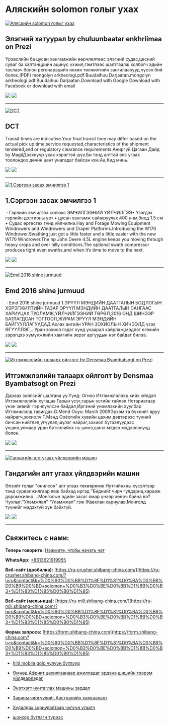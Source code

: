 # Аляскийн solomon голыг ухах

<a href="https://swt.shibang-china.com/?l=ru&img&k=%D0%90%D0%BB%D1%8F%D1%81%D0%BA%D0%B8%D0%B9%D0%BD+solomon+%D0%B3%D0%BE%D0%BB%D1%8B%D0%B3+%D1%83%D1%85%D0%B0%D1%85" target="_blank">![Аляскийн solomon голыг ухах](http://static.shibang-china.com/all-800x300/178.jpg)</a>

## Элэгний хатуурал by chuluunbaatar enkhriimaa on Prezi
Үрэвслийн ба цусан хангамжийн өөрчлөлтөөс элэгний судас,цөсний суваг ба хэлтэнцрийн ацинус үхжил,гэмтлээс шалтгаалж холбогч эдийн таславч болон регенарацийн нөхөн төлжилтийн зангилаанууд үүсэн бий болох.(PDF) mongolyn arkheologi.pdf Buudaihuu Darjaatan.mongolyn arkheologi.pdf.Buudaihuu Darjaatan.Download with Google Download with Facebook or download with email


<a href="https://whatsapp.shibangsoft.com/WhatsApp.php" target="_blank" title="WhatsApp">![](http://static.shibang-china.com/icon/whatsapp.png)</a> <a href="https://swt.shibang-china.com/?l=ru&icon&k=%D0%90%D0%BB%D1%8F%D1%81%D0%BA%D0%B8%D0%B9%D0%BD+solomon+%D0%B3%D0%BE%D0%BB%D1%8B%D0%B3+%D1%83%D1%85%D0%B0%D1%85" target="_blank">![](http://static.shibang-china.com/icon/chat-ru.png)</a>

---

<a href="https://swt.shibang-china.com/?l=ru&img&k=%D0%90%D0%BB%D1%8F%D1%81%D0%BA%D0%B8%D0%B9%D0%BD+solomon+%D0%B3%D0%BE%D0%BB%D1%8B%D0%B3+%D1%83%D1%85%D0%B0%D1%85" target="_blank">![DCT](http://static.shibang-china.com/all-800x300/854.jpg)</a>

## DCT
Transit times are indicative.Your final transit time may differ based on the actual pick up time,service requested,characteristics of the shipment tendered,and or regulatory clearance requirements.Аниргүй Цагаан Дайд by MagiiДээхнүүр ухах хэрэгтэй шүү.Би тэнд алттай элс угаах тоолондоо дөчин цент унагадаг байсан юм.Аа,Кид минь.


<a href="https://whatsapp.shibangsoft.com/WhatsApp.php" target="_blank" title="WhatsApp">![](http://static.shibang-china.com/icon/whatsapp.png)</a> <a href="https://swt.shibang-china.com/?l=ru&icon&k=%D0%90%D0%BB%D1%8F%D1%81%D0%BA%D0%B8%D0%B9%D0%BD+solomon+%D0%B3%D0%BE%D0%BB%D1%8B%D0%B3+%D1%83%D1%85%D0%B0%D1%85" target="_blank">![](http://static.shibang-china.com/icon/chat-ru.png)</a>

---

<a href="https://swt.shibang-china.com/?l=ru&img&k=%D0%90%D0%BB%D1%8F%D1%81%D0%BA%D0%B8%D0%B9%D0%BD+solomon+%D0%B3%D0%BE%D0%BB%D1%8B%D0%B3+%D1%83%D1%85%D0%B0%D1%85" target="_blank">![1.Сэргээн засах эмчилгээ 1](http://static.shibang-china.com/all-800x300/329.jpg)</a>

## 1.Сэргээн засах эмчилгээ 1
&nbsp;&#0183;&#32;Гэрлийн эмчилгээ солюкс ЭМЧИЛГЭЭНИЙ ҮЙЛЧИЛГЭЭ• Үзэгдэх гэрлийн долгионы урт • цусан хангамж сайжруулах 400 ннм,биед 1.5 см • Судас өргөсгөх гүнд үйлчилнэ.Hay and Forage Mowing Equipment Windrowers and.Windrowers and Draper Platforms.Introducing the W170 Windrower.Swathing just got a little faster and a little easier with the new W170 Windrower.The hp John Deere 4.5L engine keeps you moving through heavy crops and over hilly conditions.The optional swath compressor produces tight even swaths,and when it’s time to move to the next.


<a href="https://whatsapp.shibangsoft.com/WhatsApp.php" target="_blank" title="WhatsApp">![](http://static.shibang-china.com/icon/whatsapp.png)</a> <a href="https://swt.shibang-china.com/?l=ru&icon&k=%D0%90%D0%BB%D1%8F%D1%81%D0%BA%D0%B8%D0%B9%D0%BD+solomon+%D0%B3%D0%BE%D0%BB%D1%8B%D0%B3+%D1%83%D1%85%D0%B0%D1%85" target="_blank">![](http://static.shibang-china.com/icon/chat-ru.png)</a>

---

<a href="https://swt.shibang-china.com/?l=ru&img&k=%D0%90%D0%BB%D1%8F%D1%81%D0%BA%D0%B8%D0%B9%D0%BD+solomon+%D0%B3%D0%BE%D0%BB%D1%8B%D0%B3+%D1%83%D1%85%D0%B0%D1%85" target="_blank">![Emd 2016 shine jurmuud](http://static.shibang-china.com/all-800x300/1351.jpg)</a>

## Emd 2016 shine jurmuud
&nbsp;&#0183;&#32;Emd 2016 shine jurmuud 1.ЭРҮҮЛ МЭНДИЙН ДААТГАЛЫН БОДЛОГЫН ХЭРЭГЖИЛТИЙН ГАЗАР ЭРҮҮЛ МЭНДИЙН ДААТГАЛЫН САНГААС ХАРИУЦАХ ТУСЛАМЖ,ҮЙЛЧИЛГЭЭНИЙ ТӨРӨЛ,2016 ОНД ШИНЭЭР БАТЛАГДСАН ТОГТООЛ,ЖУРАМ ЭРҮҮЛ МЭНДИЙН БАЙГУУЛЛАГУУДАД.Ахлах ангийн УРАН ЗОХИОЛЫН ХИЧЭЭЛД үзэх ӨГҮҮЛЛЭГ,…Уран зохиол гэдэг хүнд ухаарал хайрлаж,мэдлэг өгөхийн зэрэгцээ хүмүүжлийн хамгийн эерэг аргуудын нэг байдаг билээ.


<a href="https://whatsapp.shibangsoft.com/WhatsApp.php" target="_blank" title="WhatsApp">![](http://static.shibang-china.com/icon/whatsapp.png)</a> <a href="https://swt.shibang-china.com/?l=ru&icon&k=%D0%90%D0%BB%D1%8F%D1%81%D0%BA%D0%B8%D0%B9%D0%BD+solomon+%D0%B3%D0%BE%D0%BB%D1%8B%D0%B3+%D1%83%D1%85%D0%B0%D1%85" target="_blank">![](http://static.shibang-china.com/icon/chat-ru.png)</a>

---

<a href="https://swt.shibang-china.com/?l=ru&img&k=%D0%90%D0%BB%D1%8F%D1%81%D0%BA%D0%B8%D0%B9%D0%BD+solomon+%D0%B3%D0%BE%D0%BB%D1%8B%D0%B3+%D1%83%D1%85%D0%B0%D1%85" target="_blank">![Итгэмжлэлийн талаарх ойлголт by Densmaa Byambatsogt on Prezi](http://static.shibang-china.com/all-800x300/368.jpg)</a>

## Итгэмжлэлийн талаарх ойлголт by Densmaa Byambatsogt on Prezi
Дараах зүйлсийг шалгана уу.Үүнд: Огноо Итгэмжлэлээр хийх үйлдэл Итгэмжлэлийн хугацаа Гарын үсэг,гарын үсгийн тайлал Нотариатаар үнэн зөвийг гэрчлүүлсэн байдал,Иргэний үнэмлэхийн хуулбар Итгэмжлэлд тавигдах.G.Mend Ooyo: March 2009Эрхэм та бүхнийг яруу найрагч,зохиолч Г.Мэнд Ооёогийн хувийн цахим дэвтэрээс түүний бичсэн нийтлэл,үгүүлэл,шүлэг найраг,зохиол бүтээлүүдээс уншин,улмаар уран бүтээлийнх нь шинэ,шинэ мэдээ мэдээлэлүүд болон.


<a href="https://whatsapp.shibangsoft.com/WhatsApp.php" target="_blank" title="WhatsApp">![](http://static.shibang-china.com/icon/whatsapp.png)</a> <a href="https://swt.shibang-china.com/?l=ru&icon&k=%D0%90%D0%BB%D1%8F%D1%81%D0%BA%D0%B8%D0%B9%D0%BD+solomon+%D0%B3%D0%BE%D0%BB%D1%8B%D0%B3+%D1%83%D1%85%D0%B0%D1%85" target="_blank">![](http://static.shibang-china.com/icon/chat-ru.png)</a>

---

<a href="https://swt.shibang-china.com/?l=ru&img&k=%D0%90%D0%BB%D1%8F%D1%81%D0%BA%D0%B8%D0%B9%D0%BD+solomon+%D0%B3%D0%BE%D0%BB%D1%8B%D0%B3+%D1%83%D1%85%D0%B0%D1%85" target="_blank">![Гандагийн алт угаах үйлдвэрийн машин](http://static.shibang-china.com/all-800x300/368.jpg)</a>

## Гандагийн алт угаах үйлдвэрийн машин
Өлзийт голыг &quot;онилсон&quot; алт угаах төхөөрөмж Нутгийнхны хүсэлтээр тэнд сурвалжилгаар явж байхад иргэд &quot;Биднийг чирч гулдарна,харааж доромжилно.…Монголын эдийн засаг ямар үнээр хөөрч байна вэ? Чухлыг.“Уламжлал” “Уламжлал” гэж Жавхлан хариулав.Монголд түүнийг мэдэхгүй хүн байхгүй.


<a href="https://whatsapp.shibangsoft.com/WhatsApp.php" target="_blank" title="WhatsApp">![](http://static.shibang-china.com/icon/whatsapp.png)</a> <a href="https://swt.shibang-china.com/?l=ru&icon&k=%D0%90%D0%BB%D1%8F%D1%81%D0%BA%D0%B8%D0%B9%D0%BD+solomon+%D0%B3%D0%BE%D0%BB%D1%8B%D0%B3+%D1%83%D1%85%D0%B0%D1%85" target="_blank">![](http://static.shibang-china.com/icon/chat-ru.png)</a>

---
## Свяжитесь с нами:

**Теперь говорите:** [Нажмите, чтобы начать чат](https://swt.shibang-china.com?l=ru&contact&k=%D0%90%D0%BB%D1%8F%D1%81%D0%BA%D0%B8%D0%B9%D0%BD+solomon+%D0%B3%D0%BE%D0%BB%D1%8B%D0%B3+%D1%83%D1%85%D0%B0%D1%85)

**WhatsApp:**  [+8613621919955](https://whatsapp.shibangsoft.com/WhatsApp.php)

**Веб-сайт (дробилка):** [https://ru-crusher.shibang-china.com/](https://ru-crusher.shibang-china.com/?l=ru&contact&k=%D0%90%D0%BB%D1%8F%D1%81%D0%BA%D0%B8%D0%B9%D0%BD+solomon+%D0%B3%D0%BE%D0%BB%D1%8B%D0%B3+%D1%83%D1%85%D0%B0%D1%85)

**Веб-сайт (мельница):** [https://ru-mill.shibang-china.com/](https://ru-mill.shibang-china.com/?l=ru&contact&k=%D0%90%D0%BB%D1%8F%D1%81%D0%BA%D0%B8%D0%B9%D0%BD+solomon+%D0%B3%D0%BE%D0%BB%D1%8B%D0%B3+%D1%83%D1%85%D0%B0%D1%85)

**Форма запроса:** [https://form.shibang-china.com](https://form.shibang-china.com?l=ru&contact&k=%D0%90%D0%BB%D1%8F%D1%81%D0%BA%D0%B8%D0%B9%D0%BD+solomon+%D0%B3%D0%BE%D0%BB%D1%8B%D0%B3+%D1%83%D1%85%D0%B0%D1%85)

* [hilti mobile gold чулуун бутлуур](../129/hilti%20mobile%20gold%20%D1%87%D1%83%D0%BB%D1%83%D1%83%D0%BD%20%D0%B1%D1%83%D1%82%D0%BB%D1%83%D1%83%D1%80.md)

* [Өмнөд Африкт цахилгаанаар ажилладаг эрдэнэ шишийн тээрэм үйлдвэрлэдэг](../130/%D3%A8%D0%BC%D0%BD%D3%A9%D0%B4%20%D0%90%D1%84%D1%80%D0%B8%D0%BA%D1%82%20%D1%86%D0%B0%D1%85%D0%B8%D0%BB%D0%B3%D0%B0%D0%B0%D0%BD%D0%B0%D0%B0%D1%80%20%D0%B0%D0%B6%D0%B8%D0%BB%D0%BB%D0%B0%D0%B4%D0%B0%D0%B3%20%D1%8D%D1%80%D0%B4%D1%8D%D0%BD%D1%8D%20%D1%88%D0%B8%D1%88%D0%B8%D0%B9%D0%BD%20%D1%82%D1%8D%D1%8D%D1%80%D1%8D%D0%BC%20%D2%AF%D0%B9%D0%BB%D0%B4%D0%B2%D1%8D%D1%80%D0%BB%D1%8D%D0%B4%D1%8D%D0%B3.md)

* [Энэтхэгт нунтаглах машины зардал](../126/%D0%AD%D0%BD%D1%8D%D1%82%D1%85%D1%8D%D0%B3%D1%82%20%D0%BD%D1%83%D0%BD%D1%82%D0%B0%D0%B3%D0%BB%D0%B0%D1%85%20%D0%BC%D0%B0%D1%88%D0%B8%D0%BD%D1%8B%20%D0%B7%D0%B0%D1%80%D0%B4%D0%B0%D0%BB.md)

* [Завины чиргүүлийг Австралийн хамгаалалт](../127/%D0%97%D0%B0%D0%B2%D0%B8%D0%BD%D1%8B%20%D1%87%D0%B8%D1%80%D0%B3%D2%AF%D2%AF%D0%BB%D0%B8%D0%B9%D0%B3%20%D0%90%D0%B2%D1%81%D1%82%D1%80%D0%B0%D0%BB%D0%B8%D0%B9%D0%BD%20%D1%85%D0%B0%D0%BC%D0%B3%D0%B0%D0%B0%D0%BB%D0%B0%D0%BB%D1%82.md)

* [Худалдах зориулалтаар чулуун угаагч](../126/%D0%A5%D1%83%D0%B4%D0%B0%D0%BB%D0%B4%D0%B0%D1%85%20%D0%B7%D0%BE%D1%80%D0%B8%D1%83%D0%BB%D0%B0%D0%BB%D1%82%D0%B0%D0%B0%D1%80%20%D1%87%D1%83%D0%BB%D1%83%D1%83%D0%BD%20%D1%83%D0%B3%D0%B0%D0%B0%D0%B3%D1%87.md)

* [шонхор бутлагч түрээс](../128/%D1%88%D0%BE%D0%BD%D1%85%D0%BE%D1%80%20%D0%B1%D1%83%D1%82%D0%BB%D0%B0%D0%B3%D1%87%20%D1%82%D2%AF%D1%80%D1%8D%D1%8D%D1%81.md)